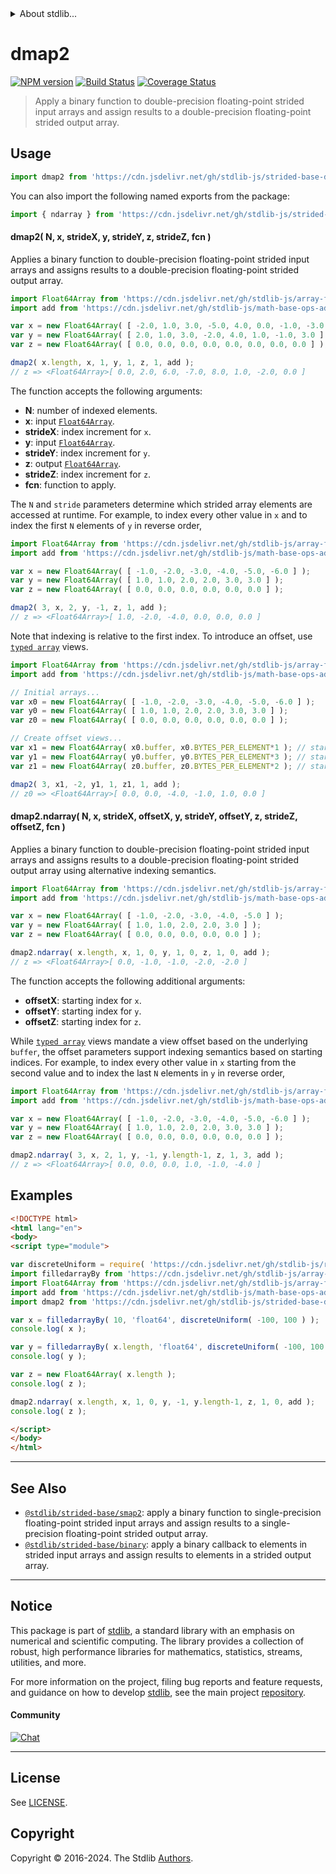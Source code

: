 <!--

@license Apache-2.0

Copyright (c) 2021 The Stdlib Authors.

Licensed under the Apache License, Version 2.0 (the "License");
you may not use this file except in compliance with the License.
You may obtain a copy of the License at

   http://www.apache.org/licenses/LICENSE-2.0

Unless required by applicable law or agreed to in writing, software
distributed under the License is distributed on an "AS IS" BASIS,
WITHOUT WARRANTIES OR CONDITIONS OF ANY KIND, either express or implied.
See the License for the specific language governing permissions and
limitations under the License.

-->

<!-- lint disable maximum-heading-length -->


<details>
  <summary>
    About stdlib...
  </summary>
  <p>We believe in a future in which the web is a preferred environment for numerical computation. To help realize this future, we've built stdlib. stdlib is a standard library, with an emphasis on numerical and scientific computation, written in JavaScript (and C) for execution in browsers and in Node.js.</p>
  <p>The library is fully decomposable, being architected in such a way that you can swap out and mix and match APIs and functionality to cater to your exact preferences and use cases.</p>
  <p>When you use stdlib, you can be absolutely certain that you are using the most thorough, rigorous, well-written, studied, documented, tested, measured, and high-quality code out there.</p>
  <p>To join us in bringing numerical computing to the web, get started by checking us out on <a href="https://github.com/stdlib-js/stdlib">GitHub</a>, and please consider <a href="https://opencollective.com/stdlib">financially supporting stdlib</a>. We greatly appreciate your continued support!</p>
</details>

# dmap2

[![NPM version][npm-image]][npm-url] [![Build Status][test-image]][test-url] [![Coverage Status][coverage-image]][coverage-url] <!-- [![dependencies][dependencies-image]][dependencies-url] -->

> Apply a binary function to double-precision floating-point strided input arrays and assign results to a double-precision floating-point strided output array.

<section class="intro">

</section>

<!-- /.intro -->



<section class="usage">

## Usage

```javascript
import dmap2 from 'https://cdn.jsdelivr.net/gh/stdlib-js/strided-base-dmap2@esm/index.mjs';
```

You can also import the following named exports from the package:

```javascript
import { ndarray } from 'https://cdn.jsdelivr.net/gh/stdlib-js/strided-base-dmap2@esm/index.mjs';
```

#### dmap2( N, x, strideX, y, strideY, z, strideZ, fcn )

Applies a binary function to double-precision floating-point strided input arrays and assigns results to a double-precision floating-point strided output array.

```javascript
import Float64Array from 'https://cdn.jsdelivr.net/gh/stdlib-js/array-float64@esm/index.mjs';
import add from 'https://cdn.jsdelivr.net/gh/stdlib-js/math-base-ops-add@esm/index.mjs';

var x = new Float64Array( [ -2.0, 1.0, 3.0, -5.0, 4.0, 0.0, -1.0, -3.0 ] );
var y = new Float64Array( [ 2.0, 1.0, 3.0, -2.0, 4.0, 1.0, -1.0, 3.0 ] );
var z = new Float64Array( [ 0.0, 0.0, 0.0, 0.0, 0.0, 0.0, 0.0, 0.0 ] );

dmap2( x.length, x, 1, y, 1, z, 1, add );
// z => <Float64Array>[ 0.0, 2.0, 6.0, -7.0, 8.0, 1.0, -2.0, 0.0 ]
```

The function accepts the following arguments:

-   **N**: number of indexed elements.
-   **x**: input [`Float64Array`][@stdlib/array/float64].
-   **strideX**: index increment for `x`.
-   **y**: input [`Float64Array`][@stdlib/array/float64].
-   **strideY**: index increment for `y`.
-   **z**: output [`Float64Array`][@stdlib/array/float64].
-   **strideZ**: index increment for `z`.
-   **fcn**: function to apply.

The `N` and `stride` parameters determine which strided array elements are accessed at runtime. For example, to index every other value in `x` and to index the first `N` elements of `y` in reverse order,

```javascript
import Float64Array from 'https://cdn.jsdelivr.net/gh/stdlib-js/array-float64@esm/index.mjs';
import add from 'https://cdn.jsdelivr.net/gh/stdlib-js/math-base-ops-add@esm/index.mjs';

var x = new Float64Array( [ -1.0, -2.0, -3.0, -4.0, -5.0, -6.0 ] );
var y = new Float64Array( [ 1.0, 1.0, 2.0, 2.0, 3.0, 3.0 ] );
var z = new Float64Array( [ 0.0, 0.0, 0.0, 0.0, 0.0, 0.0 ] );

dmap2( 3, x, 2, y, -1, z, 1, add );
// z => <Float64Array>[ 1.0, -2.0, -4.0, 0.0, 0.0, 0.0 ]
```

Note that indexing is relative to the first index. To introduce an offset, use [`typed array`][@stdlib/array/float64] views.

```javascript
import Float64Array from 'https://cdn.jsdelivr.net/gh/stdlib-js/array-float64@esm/index.mjs';
import add from 'https://cdn.jsdelivr.net/gh/stdlib-js/math-base-ops-add@esm/index.mjs';

// Initial arrays...
var x0 = new Float64Array( [ -1.0, -2.0, -3.0, -4.0, -5.0, -6.0 ] );
var y0 = new Float64Array( [ 1.0, 1.0, 2.0, 2.0, 3.0, 3.0 ] );
var z0 = new Float64Array( [ 0.0, 0.0, 0.0, 0.0, 0.0, 0.0 ] );

// Create offset views...
var x1 = new Float64Array( x0.buffer, x0.BYTES_PER_ELEMENT*1 ); // start at 2nd element
var y1 = new Float64Array( y0.buffer, y0.BYTES_PER_ELEMENT*3 ); // start at 4th element
var z1 = new Float64Array( z0.buffer, z0.BYTES_PER_ELEMENT*2 ); // start at 3rd element

dmap2( 3, x1, -2, y1, 1, z1, 1, add );
// z0 => <Float64Array>[ 0.0, 0.0, -4.0, -1.0, 1.0, 0.0 ]
```

#### dmap2.ndarray( N, x, strideX, offsetX, y, strideY, offsetY, z, strideZ, offsetZ, fcn )

Applies a binary function to double-precision floating-point strided input arrays and assigns results to a double-precision floating-point strided output array using alternative indexing semantics.

```javascript
import Float64Array from 'https://cdn.jsdelivr.net/gh/stdlib-js/array-float64@esm/index.mjs';
import add from 'https://cdn.jsdelivr.net/gh/stdlib-js/math-base-ops-add@esm/index.mjs';

var x = new Float64Array( [ -1.0, -2.0, -3.0, -4.0, -5.0 ] );
var y = new Float64Array( [ 1.0, 1.0, 2.0, 2.0, 3.0 ] );
var z = new Float64Array( [ 0.0, 0.0, 0.0, 0.0, 0.0 ] );

dmap2.ndarray( x.length, x, 1, 0, y, 1, 0, z, 1, 0, add );
// z => <Float64Array>[ 0.0, -1.0, -1.0, -2.0, -2.0 ]
```

The function accepts the following additional arguments:

-   **offsetX**: starting index for `x`.
-   **offsetY**: starting index for `y`.
-   **offsetZ**: starting index for `z`.

While [`typed array`][@stdlib/array/float64] views mandate a view offset based on the underlying `buffer`, the offset parameters support indexing semantics based on starting indices. For example, to index every other value in `x` starting from the second value and to index the last `N` elements in `y` in reverse order,

```javascript
import Float64Array from 'https://cdn.jsdelivr.net/gh/stdlib-js/array-float64@esm/index.mjs';
import add from 'https://cdn.jsdelivr.net/gh/stdlib-js/math-base-ops-add@esm/index.mjs';

var x = new Float64Array( [ -1.0, -2.0, -3.0, -4.0, -5.0, -6.0 ] );
var y = new Float64Array( [ 1.0, 1.0, 2.0, 2.0, 3.0, 3.0 ] );
var z = new Float64Array( [ 0.0, 0.0, 0.0, 0.0, 0.0, 0.0 ] );

dmap2.ndarray( 3, x, 2, 1, y, -1, y.length-1, z, 1, 3, add );
// z => <Float64Array>[ 0.0, 0.0, 0.0, 1.0, -1.0, -4.0 ]
```

</section>

<!-- /.usage -->

<section class="notes">

</section>

<!-- /.notes -->

<section class="examples">

## Examples

<!-- eslint no-undef: "error" -->

```html
<!DOCTYPE html>
<html lang="en">
<body>
<script type="module">

var discreteUniform = require( 'https://cdn.jsdelivr.net/gh/stdlib-js/random-base-discrete-uniform' ).factory;
import filledarrayBy from 'https://cdn.jsdelivr.net/gh/stdlib-js/array-filled-by@esm/index.mjs';
import Float64Array from 'https://cdn.jsdelivr.net/gh/stdlib-js/array-float64@esm/index.mjs';
import add from 'https://cdn.jsdelivr.net/gh/stdlib-js/math-base-ops-add@esm/index.mjs';
import dmap2 from 'https://cdn.jsdelivr.net/gh/stdlib-js/strided-base-dmap2@esm/index.mjs';

var x = filledarrayBy( 10, 'float64', discreteUniform( -100, 100 ) );
console.log( x );

var y = filledarrayBy( x.length, 'float64', discreteUniform( -100, 100 ) );
console.log( y );

var z = new Float64Array( x.length );
console.log( z );

dmap2.ndarray( x.length, x, 1, 0, y, -1, y.length-1, z, 1, 0, add );
console.log( z );

</script>
</body>
</html>
```

</section>

<!-- /.examples -->

<!-- C interface documentation. -->



<!-- Section for related `stdlib` packages. Do not manually edit this section, as it is automatically populated. -->

<section class="related">

* * *

## See Also

-   <span class="package-name">[`@stdlib/strided-base/smap2`][@stdlib/strided/base/smap2]</span><span class="delimiter">: </span><span class="description">apply a binary function to single-precision floating-point strided input arrays and assign results to a single-precision floating-point strided output array.</span>
-   <span class="package-name">[`@stdlib/strided-base/binary`][@stdlib/strided/base/binary]</span><span class="delimiter">: </span><span class="description">apply a binary callback to elements in strided input arrays and assign results to elements in a strided output array.</span>

</section>

<!-- /.related -->

<!-- Section for all links. Make sure to keep an empty line after the `section` element and another before the `/section` close. -->


<section class="main-repo" >

* * *

## Notice

This package is part of [stdlib][stdlib], a standard library with an emphasis on numerical and scientific computing. The library provides a collection of robust, high performance libraries for mathematics, statistics, streams, utilities, and more.

For more information on the project, filing bug reports and feature requests, and guidance on how to develop [stdlib][stdlib], see the main project [repository][stdlib].

#### Community

[![Chat][chat-image]][chat-url]

---

## License

See [LICENSE][stdlib-license].


## Copyright

Copyright &copy; 2016-2024. The Stdlib [Authors][stdlib-authors].

</section>

<!-- /.stdlib -->

<!-- Section for all links. Make sure to keep an empty line after the `section` element and another before the `/section` close. -->

<section class="links">

[npm-image]: http://img.shields.io/npm/v/@stdlib/strided-base-dmap2.svg
[npm-url]: https://npmjs.org/package/@stdlib/strided-base-dmap2

[test-image]: https://github.com/stdlib-js/strided-base-dmap2/actions/workflows/test.yml/badge.svg?branch=v0.2.0
[test-url]: https://github.com/stdlib-js/strided-base-dmap2/actions/workflows/test.yml?query=branch:v0.2.0

[coverage-image]: https://img.shields.io/codecov/c/github/stdlib-js/strided-base-dmap2/main.svg
[coverage-url]: https://codecov.io/github/stdlib-js/strided-base-dmap2?branch=main

<!--

[dependencies-image]: https://img.shields.io/david/stdlib-js/strided-base-dmap2.svg
[dependencies-url]: https://david-dm.org/stdlib-js/strided-base-dmap2/main

-->

[chat-image]: https://img.shields.io/gitter/room/stdlib-js/stdlib.svg
[chat-url]: https://app.gitter.im/#/room/#stdlib-js_stdlib:gitter.im

[stdlib]: https://github.com/stdlib-js/stdlib

[stdlib-authors]: https://github.com/stdlib-js/stdlib/graphs/contributors

[umd]: https://github.com/umdjs/umd
[es-module]: https://developer.mozilla.org/en-US/docs/Web/JavaScript/Guide/Modules

[deno-url]: https://github.com/stdlib-js/strided-base-dmap2/tree/deno
[deno-readme]: https://github.com/stdlib-js/strided-base-dmap2/blob/deno/README.md
[umd-url]: https://github.com/stdlib-js/strided-base-dmap2/tree/umd
[umd-readme]: https://github.com/stdlib-js/strided-base-dmap2/blob/umd/README.md
[esm-url]: https://github.com/stdlib-js/strided-base-dmap2/tree/esm
[esm-readme]: https://github.com/stdlib-js/strided-base-dmap2/blob/esm/README.md
[branches-url]: https://github.com/stdlib-js/strided-base-dmap2/blob/main/branches.md

[stdlib-license]: https://raw.githubusercontent.com/stdlib-js/strided-base-dmap2/main/LICENSE

[@stdlib/array/float64]: https://github.com/stdlib-js/array-float64/tree/esm

<!-- <related-links> -->

[@stdlib/strided/base/smap2]: https://github.com/stdlib-js/strided-base-smap2/tree/esm

[@stdlib/strided/base/binary]: https://github.com/stdlib-js/strided-base-binary/tree/esm

<!-- </related-links> -->

</section>

<!-- /.links -->
